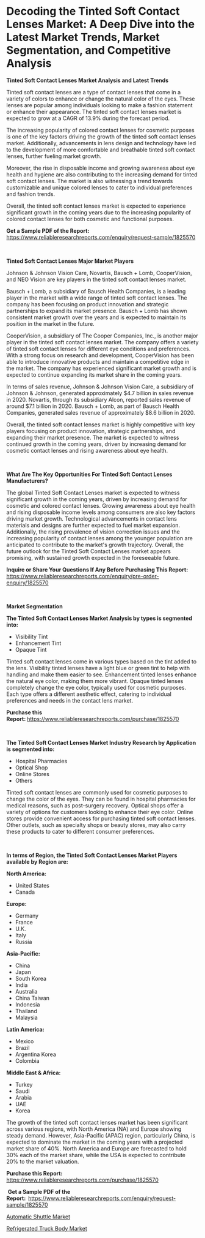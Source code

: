 <p><h1>Decoding the Tinted Soft Contact Lenses Market: A Deep Dive into the Latest Market Trends, Market Segmentation, and Competitive Analysis</h1></p><p><strong>Tinted Soft Contact Lenses Market Analysis and Latest Trends</strong></p>
<p><p>Tinted soft contact lenses are a type of contact lenses that come in a variety of colors to enhance or change the natural color of the eyes. These lenses are popular among individuals looking to make a fashion statement or enhance their appearance. The tinted soft contact lenses market is expected to grow at a CAGR of 13.9% during the forecast period.</p><p>The increasing popularity of colored contact lenses for cosmetic purposes is one of the key factors driving the growth of the tinted soft contact lenses market. Additionally, advancements in lens design and technology have led to the development of more comfortable and breathable tinted soft contact lenses, further fueling market growth.</p><p>Moreover, the rise in disposable income and growing awareness about eye health and hygiene are also contributing to the increasing demand for tinted soft contact lenses. The market is also witnessing a trend towards customizable and unique colored lenses to cater to individual preferences and fashion trends.</p><p>Overall, the tinted soft contact lenses market is expected to experience significant growth in the coming years due to the increasing popularity of colored contact lenses for both cosmetic and functional purposes.</p></p>
<p><strong>Get a Sample PDF of the Report:&nbsp;</strong> <a href="https://www.reliableresearchreports.com/enquiry/request-sample/1825570">https://www.reliableresearchreports.com/enquiry/request-sample/1825570</a></p>
<p>&nbsp;</p>
<p><strong>Tinted Soft Contact Lenses Major Market Players</strong></p>
<p><p>Johnson & Johnson Vision Care, Novartis, Bausch + Lomb, CooperVision, and NEO Vision are key players in the tinted soft contact lenses market.</p><p>Bausch + Lomb, a subsidiary of Bausch Health Companies, is a leading player in the market with a wide range of tinted soft contact lenses. The company has been focusing on product innovation and strategic partnerships to expand its market presence. Bausch + Lomb has shown consistent market growth over the years and is expected to maintain its position in the market in the future.</p><p>CooperVision, a subsidiary of The Cooper Companies, Inc., is another major player in the tinted soft contact lenses market. The company offers a variety of tinted soft contact lenses for different eye conditions and preferences. With a strong focus on research and development, CooperVision has been able to introduce innovative products and maintain a competitive edge in the market. The company has experienced significant market growth and is expected to continue expanding its market share in the coming years.</p><p>In terms of sales revenue, Johnson & Johnson Vision Care, a subsidiary of Johnson & Johnson, generated approximately $4.7 billion in sales revenue in 2020. Novartis, through its subsidiary Alcon, reported sales revenue of around $7.1 billion in 2020. Bausch + Lomb, as part of Bausch Health Companies, generated sales revenue of approximately $8.6 billion in 2020.</p><p>Overall, the tinted soft contact lenses market is highly competitive with key players focusing on product innovation, strategic partnerships, and expanding their market presence. The market is expected to witness continued growth in the coming years, driven by increasing demand for cosmetic contact lenses and rising awareness about eye health.</p></p>
<p>&nbsp;</p>
<p><strong>What Are The Key Opportunities For Tinted Soft Contact Lenses Manufacturers?</strong></p>
<p><p>The global Tinted Soft Contact Lenses market is expected to witness significant growth in the coming years, driven by increasing demand for cosmetic and colored contact lenses. Growing awareness about eye health and rising disposable income levels among consumers are also key factors driving market growth. Technological advancements in contact lens materials and designs are further expected to fuel market expansion. Additionally, the rising prevalence of vision correction issues and the increasing popularity of contact lenses among the younger population are anticipated to contribute to the market's growth trajectory. Overall, the future outlook for the Tinted Soft Contact Lenses market appears promising, with sustained growth expected in the foreseeable future.</p></p>
<p><strong>Inquire or Share Your Questions If Any Before Purchasing This Report:</strong> <a href="https://www.reliableresearchreports.com/enquiry/pre-order-enquiry/1825570">https://www.reliableresearchreports.com/enquiry/pre-order-enquiry/1825570</a></p>
<p>&nbsp;</p>
<p><strong>Market Segmentation</strong></p>
<p><strong>The Tinted Soft Contact Lenses Market Analysis by types is segmented into:</strong></p>
<p><ul><li>Visibility Tint</li><li>Enhancement Tint</li><li>Opaque Tint</li></ul></p>
<p><p>Tinted soft contact lenses come in various types based on the tint added to the lens. Visibility tinted lenses have a light blue or green tint to help with handling and make them easier to see. Enhancement tinted lenses enhance the natural eye color, making them more vibrant. Opaque tinted lenses completely change the eye color, typically used for cosmetic purposes. Each type offers a different aesthetic effect, catering to individual preferences and needs in the contact lens market.</p></p>
<p><strong>Purchase this Report:&nbsp;</strong><a href="https://www.reliableresearchreports.com/purchase/1825570">https://www.reliableresearchreports.com/purchase/1825570</a></p>
<p>&nbsp;</p>
<p><strong>The Tinted Soft Contact Lenses Market Industry Research by Application is segmented into:</strong></p>
<p><ul><li>Hospital Pharmacies</li><li>Optical Shop</li><li>Online Stores</li><li>Others</li></ul></p>
<p><p>Tinted soft contact lenses are commonly used for cosmetic purposes to change the color of the eyes. They can be found in hospital pharmacies for medical reasons, such as post-surgery recovery. Optical shops offer a variety of options for customers looking to enhance their eye color. Online stores provide convenient access for purchasing tinted soft contact lenses. Other outlets, such as specialty shops or beauty stores, may also carry these products to cater to different consumer preferences.</p></p>
<p>&nbsp;</p>
<p><strong>In terms of Region, the Tinted Soft Contact Lenses Market Players available by Region are:</strong></p>
<p>
    <p> <strong> North America: </strong>
        <ul>
            <li>United States</li>
            <li>Canada</li>
        </ul>
        </p> 
    <p> <strong> Europe: </strong>
        <ul>
            <li>Germany</li>
            <li>France</li>
            <li>U.K.</li>
            <li>Italy</li>
            <li>Russia</li>
        </ul>
        </p> 
    <p> <strong> Asia-Pacific: </strong>
        <ul>
            <li>China</li>
            <li>Japan</li>
            <li>South Korea</li>
            <li>India</li>
            <li>Australia</li>
            <li>China Taiwan</li>
            <li>Indonesia</li>
            <li>Thailand</li>
            <li>Malaysia</li>
        </ul>
        </p> 
    <p> <strong> Latin America: </strong>
        <ul>
            <li>Mexico</li>
            <li>Brazil</li>
            <li>Argentina Korea</li>
            <li>Colombia</li>
        </ul>
        </p> 
    <p> <strong> Middle East & Africa: </strong>
        <ul>
            <li>Turkey</li>
            <li>Saudi</li>
            <li>Arabia</li>
            <li>UAE</li>
            <li>Korea</li>
        </ul>
    </p>
    </p>
<p><p>The growth of the tinted soft contact lenses market has been significant across various regions, with North America (NA) and Europe showing steady demand. However, Asia-Pacific (APAC) region, particularly China, is expected to dominate the market in the coming years with a projected market share of 40%. North America and Europe are forecasted to hold 30% each of the market share, while the USA is expected to contribute 20% to the market valuation.</p></p>
<p><strong>Purchase this Report: </strong><a href="https://www.reliableresearchreports.com/purchase/1825570">https://www.reliableresearchreports.com/purchase/1825570</a></p>
<p>&nbsp;<strong>Get a Sample PDF of the Report:&nbsp;&nbsp;</strong><a href="https://www.reliableresearchreports.com/enquiry/request-sample/1825570">https://www.reliableresearchreports.com/enquiry/request-sample/1825570</a></p>
<p><strong></strong></p>
<p><p><a href="https://fuschia-pecorino-a6d.notion.site/Automatic-Shuttle-Market-Research-Report-Forecasted-for-Period-from-2024-2031-by-Market-Type-Mar-f6c4fa5ba73545899953fc97a7a51e03">Automatic Shuttle Market</a></p><p><a href="https://skillful-vermicelli-b89.notion.site/Refrigerated-Truck-Body-Market-Size-Share-Trends-Analysis-Report-By-Application-Regional-Outlook-62a06704616e465795a9ff1b17f2a365">Refrigerated Truck Body Market</a></p></p>